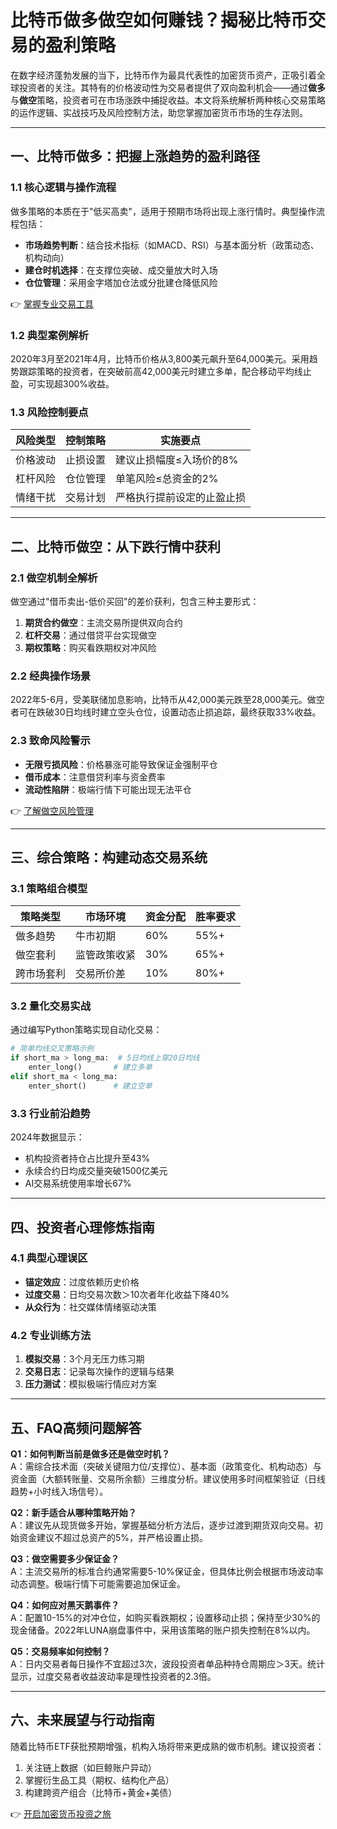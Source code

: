 # 比特币做多做空如何赚钱？揭秘比特币交易的盈利策略

在数字经济蓬勃发展的当下，比特币作为最具代表性的加密货币资产，正吸引着全球投资者的关注。其特有的价格波动性为交易者提供了双向盈利机会——通过**做多**与**做空**策略，投资者可在市场涨跌中捕捉收益。本文将系统解析两种核心交易策略的运作逻辑、实战技巧及风险控制方法，助您掌握加密货币市场的生存法则。

---

## 一、比特币做多：把握上涨趋势的盈利路径

### 1.1 核心逻辑与操作流程
做多策略的本质在于"低买高卖"，适用于预期市场将出现上涨行情时。典型操作流程包括：
- **市场趋势判断**：结合技术指标（如MACD、RSI）与基本面分析（政策动态、机构动向）
- **建仓时机选择**：在支撑位突破、成交量放大时入场
- **仓位管理**：采用金字塔加仓法或分批建仓降低风险

👉 [掌握专业交易工具](https://bit.ly/okx_welcome)

### 1.2 典型案例解析
2020年3月至2021年4月，比特币价格从3,800美元飙升至64,000美元。采用趋势跟踪策略的投资者，在突破前高42,000美元时建立多单，配合移动平均线止盈，可实现超300%收益。

### 1.3 风险控制要点
| 风险类型 | 控制策略 | 实施要点 |
|---------|---------|---------|
| 价格波动 | 止损设置 | 建议止损幅度≤入场价的8% |
| 杠杆风险 | 仓位管理 | 单笔风险≤总资金的2% |
| 情绪干扰 | 交易计划 | 严格执行提前设定的止盈止损 |

---

## 二、比特币做空：从下跌行情中获利

### 2.1 做空机制全解析
做空通过"借币卖出-低价买回"的差价获利，包含三种主要形式：
1. **期货合约做空**：主流交易所提供双向合约
2. **杠杆交易**：通过借贷平台实现做空
3. **期权策略**：购买看跌期权对冲风险

### 2.2 经典操作场景
2022年5-6月，受美联储加息影响，比特币从42,000美元跌至28,000美元。做空者可在跌破30日均线时建立空头仓位，设置动态止损追踪，最终获取33%收益。

### 2.3 致命风险警示
- **无限亏损风险**：价格暴涨可能导致保证金强制平仓
- **借币成本**：注意借贷利率与资金费率
- **流动性陷阱**：极端行情下可能出现无法平仓

👉 [了解做空风险管理](https://bit.ly/okx_welcome)

---

## 三、综合策略：构建动态交易系统

### 3.1 策略组合模型
| 策略类型 | 市场环境 | 资金分配 | 胜率要求 |
|---------|---------|---------|---------|
| 做多趋势 | 牛市初期 | 60% | 55%+ |
| 做空套利 | 监管政策收紧 | 30% | 65%+ |
| 跨市场套利 | 交易所价差 | 10% | 80%+ |

### 3.2 量化交易实战
通过编写Python策略实现自动化交易：
```python
# 简单均线交叉策略示例
if short_ma > long_ma:  # 5日均线上穿20日均线
    enter_long()       # 建立多单
elif short_ma < long_ma:
    enter_short()      # 建立空单
```

### 3.3 行业前沿趋势
2024年数据显示：
- 机构投资者持仓占比提升至43%
- 永续合约日均成交量突破1500亿美元
- AI交易系统使用率增长67%

---

## 四、投资者心理修炼指南

### 4.1 典型心理误区
- **锚定效应**：过度依赖历史价格
- **过度交易**：日均交易次数＞10次者年化收益下降40%
- **从众行为**：社交媒体情绪驱动决策

### 4.2 专业训练方法
1. **模拟交易**：3个月无压力练习期
2. **交易日志**：记录每次操作的逻辑与结果
3. **压力测试**：模拟极端行情应对方案

---

## 五、FAQ高频问题解答

**Q1：如何判断当前是做多还是做空时机？**  
A：需综合技术面（突破关键阻力位/支撑位）、基本面（政策变化、机构动态）与资金面（大额转账量、交易所余额）三维度分析。建议使用多时间框架验证（日线趋势+小时线入场信号）。

**Q2：新手适合从哪种策略开始？**  
A：建议先从现货做多开始，掌握基础分析方法后，逐步过渡到期货双向交易。初始资金建议不超过总资产的5%，并严格设置止损。

**Q3：做空需要多少保证金？**  
A：主流交易所的标准合约通常需要5-10%保证金，但具体比例会根据市场波动率动态调整。极端行情下可能需要追加保证金。

**Q4：如何应对黑天鹅事件？**  
A：配置10-15%的对冲仓位，如购买看跌期权；设置移动止损；保持至少30%的现金储备。2022年LUNA崩盘事件中，采用该策略的账户损失控制在8%以内。

**Q5：交易频率如何控制？**  
A：日内交易者每日操作不宜超过3次，波段投资者单品种持仓周期应＞3天。统计显示，过度交易者收益波动率是理性投资者的2.3倍。

---

## 六、未来展望与行动指南

随着比特币ETF获批预期增强，机构入场将带来更成熟的做市机制。建议投资者：
1. 关注链上数据（如巨鲸账户异动）
2. 掌握衍生品工具（期权、结构化产品）
3. 构建跨资产组合（比特币+黄金+美债）

👉 [开启加密货币投资之旅](https://bit.ly/okx_welcome)
